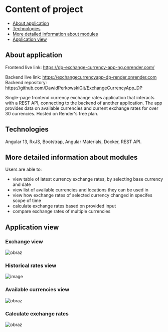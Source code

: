 # Content of project
* [About application](#about-application)
* [Technologies](#technologies)
* [More detailed information about modules](#more-detailed-information-about-modules)
* [Application view](#application-view)

## About application

Frontend live link: https://dp-exchange-currency-app-ng.onrender.com/

Backend live link: https://exchangecurrencyapp-dp-render.onrender.com
Backend repository: https://github.com/DawidPerkowskiGit/ExchangeCurrencyApp_DP

Single-page frontend currency exchange rates application that interacts with a REST API, connecting to the backend of another application. The app provides data on available currencies and current exchange rates for over 30 currencies. Hosted on Render's free plan. 


## Technologies
Angular 13, RxJS, Bootstrap, Angular Materials, Docker, REST API.


## More detailed information about modules

Users are able to:
- view table of latest currency exchange rates, by selecting base currency and date
- view list of available currencies and locations they can be used in
- view how exchange rates of selected currency changed in specifes scope of time
- calculate exchange rates based on provided input
- compare exchange rates of multiple currencies


## Application view

### Exchange view

![obraz](https://github.com/DawidPerkowskiGit/DP_Exchange_Currency_App_NG/assets/87314459/46ad9d55-67b6-44eb-a2d4-1300f79ffd69)

### Historical rates view

![image](https://github.com/DawidPerkowskiGit/DP_Exchange_Currency_App_NG/assets/87314459/921a2826-7361-4894-b36d-fb995d46e851)

### Available currencies view

![obraz](https://github.com/DawidPerkowskiGit/DP_Exchange_Currency_App_NG/assets/87314459/d8aebc3f-6082-4c26-9c01-b4118d2b9074)

### Calculate exchange rates

![obraz](https://github.com/DawidPerkowskiGit/DP_Exchange_Currency_App_NG/assets/87314459/dd85fce5-f607-4783-b350-3527f868aa73)



